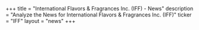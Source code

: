 +++
title = "International Flavors & Fragrances Inc. (IFF) - News"
description = "Analyze the News for International Flavors & Fragrances Inc. (IFF)"
ticker = "IFF"
layout = "news"
+++

